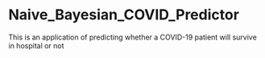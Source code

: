 # Naive_Bayesian_COVID_Predictor
This is an application of predicting whether a COVID-19 patient will survive in hospital or not
